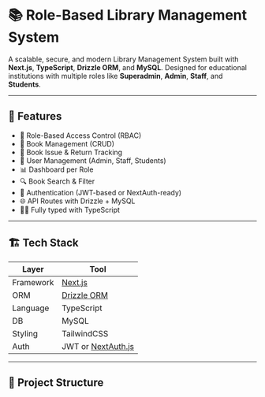 # 📚 Role-Based Library Management System

A scalable, secure, and modern Library Management System built with **Next.js**, **TypeScript**, **Drizzle ORM**, and **MySQL**. Designed for educational institutions with multiple roles like **Superadmin**, **Admin**, **Staff**, and **Students**.

---

## 🚀 Features

- 🔐 Role-Based Access Control (RBAC)
- 📖 Book Management (CRUD)
- 🧾 Book Issue & Return Tracking
- 👥 User Management (Admin, Staff, Students)
- 📊 Dashboard per Role
- 🔍 Book Search & Filter
- 🪪 Authentication (JWT-based or NextAuth-ready)
- 🌐 API Routes with Drizzle + MySQL
- 🧑‍💻 Fully typed with TypeScript

---

## 🏗️ Tech Stack

| Layer     | Tool |
|-----------|------|
| Framework | [Next.js](https://nextjs.org/) |
| ORM       | [Drizzle ORM](https://orm.drizzle.team/) |
| Language  | TypeScript |
| DB        | MySQL |
| Styling   | TailwindCSS |
| Auth      | JWT or [NextAuth.js](https://next-auth.js.org/) |

---

## 📁 Project Structure

